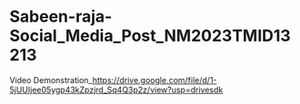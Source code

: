 # Sabeen-raja-Social_Media_Post_NM2023TMID13213


Video Demonstration_https://drive.google.com/file/d/1-5jUUIjee05ygp43kZpzjrd_Sq4Q3p2z/view?usp=drivesdk
